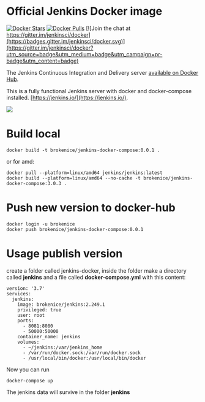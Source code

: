 # Official Jenkins Docker image

[![Docker Stars](https://img.shields.io/docker/stars/jenkins/jenkins.svg)](https://hub.docker.com/r/jenkins/jenkins/)
[![Docker Pulls](https://img.shields.io/docker/pulls/jenkins/jenkins.svg)](https://hub.docker.com/r/jenkins/jenkins/)
[![Join the chat at https://gitter.im/jenkinsci/docker](https://badges.gitter.im/jenkinsci/docker.svg)](https://gitter.im/jenkinsci/docker?utm_source=badge&utm_medium=badge&utm_campaign=pr-badge&utm_content=badge)

The Jenkins Continuous Integration and Delivery server [available on Docker Hub](https://hub.docker.com/r/jenkins/jenkins).

This is a fully functional Jenkins server with docker and docker-compose installed.
[https://jenkins.io/](https://jenkins.io/).

<img src="https://jenkins.io/sites/default/files/jenkins_logo.png"/>

# Build local

```
docker build -t brokenice/jenkins-docker-compose:0.0.1 .
```

or for amd:

```
docker pull --platform=linux/amd64 jenkins/jenkins:latest
docker build --platform=linux/amd64 --no-cache -t brokenice/jenkins-docker-compose:3.0.3 .
```

# Push new version to docker-hub


```
docker login -u brokenice
docker push brokenice/jenkins-docker-compose:0.0.1
```

# Usage publish version

create a folder called jenkins-docker, inside the folder make a directory called **jenkins** and a file called **docker-compose.yml** with this content:


```
version: '3.7'
services:
  jenkins:
    image: brokenice/jenkins:2.249.1
    privileged: true
    user: root
    ports:
      - 8081:8080
      - 50000:50000
    container_name: jenkins
    volumes:
      - ~/jenkins:/var/jenkins_home
      - /var/run/docker.sock:/var/run/docker.sock
      - /usr/local/bin/docker:/usr/local/bin/docker

```

Now you can run

```
docker-compose up
```

The jenkins data will survive in the folder **jenkins**

